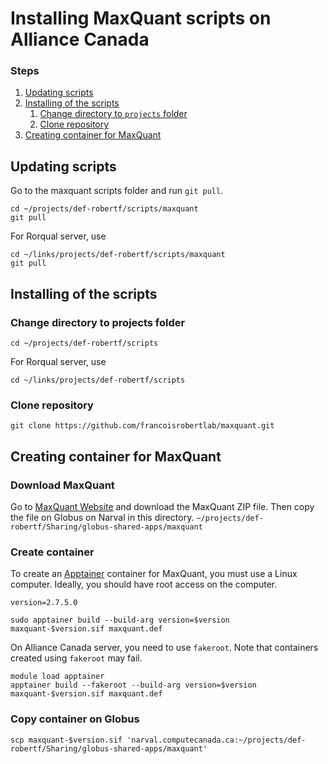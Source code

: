 # Installing MaxQuant scripts on Alliance Canada

### Steps

1. [Updating scripts](#Updating-scripts)
1. [Installing of the scripts](#Installing-of-the-scripts)
   1. [Change directory to `projects` folder](#Change-directory-to-projects-folder)
   2. [Clone repository](#Clone-repository)
2. [Creating container for MaxQuant](#Creating-container-for-MaxQuant)

## Updating scripts

Go to the maxquant scripts folder and run `git pull`.

```shell
cd ~/projects/def-robertf/scripts/maxquant
git pull
```

For Rorqual server, use

```shell
cd ~/links/projects/def-robertf/scripts/maxquant
git pull
```

## Installing of the scripts

### Change directory to projects folder

```shell
cd ~/projects/def-robertf/scripts
```

For Rorqual server, use

```shell
cd ~/links/projects/def-robertf/scripts
```

### Clone repository

```shell
git clone https://github.com/francoisrobertlab/maxquant.git
```

## Creating container for MaxQuant

### Download MaxQuant

Go to [MaxQuant Website](https://www.maxquant.org) and download the MaxQuant ZIP file. Then copy the file on Globus on Narval in this directory.
`~/projects/def-robertf/Sharing/globus-shared-apps/maxquant`

### Create container

To create an [Apptainer](https://apptainer.org) container for MaxQuant, you must use a Linux computer. Ideally, you should have root access on the computer. 

```shell
version=2.7.5.0
```

```shell
sudo apptainer build --build-arg version=$version maxquant-$version.sif maxquant.def
```

On Alliance Canada server, you need to use `fakeroot`. Note that containers created using `fakeroot` may fail.

```shell
module load apptainer
apptainer build --fakeroot --build-arg version=$version maxquant-$version.sif maxquant.def
```

### Copy container on Globus

```shell
scp maxquant-$version.sif 'narval.computecanada.ca:~/projects/def-robertf/Sharing/globus-shared-apps/maxquant'
```
